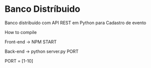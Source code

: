 # Banco Distríbuido
Banco distribuído com API REST em Python para Cadastro de evento

How to compile


Front-end -> NPM START

Back-end -> python server.py PORT

PORT = [1-10]
